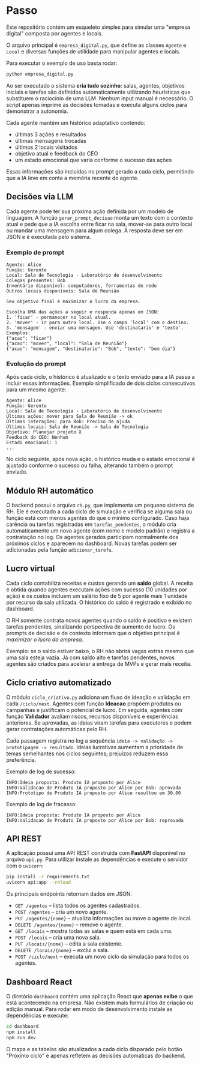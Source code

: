 # Passo

Este repositório contém um esqueleto simples para simular uma "empresa digital" composta por agentes e locais.

O arquivo principal é `empresa_digital.py`, que define as classes `Agente` e
`Local` e diversas funções de utilidade para manipular agentes e locais.

Para executar o exemplo de uso basta rodar:

```bash
python empresa_digital.py
```

Ao ser executado o sistema **cria tudo sozinho**: salas, agentes, objetivos
iniciais e tarefas são definidos automaticamente utilizando heurísticas que
substituem o raciocínio de uma LLM. Nenhum input manual é necessário. O script
apenas imprime as decisões tomadas e executa alguns ciclos para demonstrar a
autonomia.

Cada agente mantém um histórico adaptativo contendo:

- últimas 3 ações e resultados
- últimas mensagens trocadas
- últimos 2 locais visitados
- objetivo atual e feedback do CEO
- um estado emocional que varia conforme o sucesso das ações

Essas informações são incluídas no prompt gerado a cada ciclo, permitindo que a
IA leve em conta a memória recente do agente.

## Decisões via LLM

Cada agente pode ter sua próxima ação definida por um modelo de linguagem. A
função `gerar_prompt_decisao` monta um texto com o contexto atual e pede que a
IA escolha entre ficar na sala, mover-se para outro local ou mandar uma
mensagem para algum colega. A resposta deve ser em JSON e é executada pelo
sistema.

### Exemplo de prompt

```
Agente: Alice
Função: Gerente
Local: Sala de Tecnologia - Laboratório de desenvolvimento
Colegas presentes: Bob
Inventário disponível: computadores, ferramentas de rede
Outros locais disponíveis: Sala de Reunião

Seu objetivo final é maximizar o lucro da empresa.

Escolha UMA das ações a seguir e responda apenas em JSON:
1. 'ficar' - permanecer no local atual.
2. 'mover' - ir para outro local. Use o campo 'local' com o destino.
3. 'mensagem' - enviar uma mensagem. Use 'destinatario' e 'texto'.
Exemplos:
{"acao": "ficar"}
{"acao": "mover", "local": "Sala de Reunião"}
{"acao": "mensagem", "destinatario": "Bob", "texto": "bom dia"}
```

### Evolução do prompt

Após cada ciclo, o histórico é atualizado e o texto enviado para a IA passa a
incluir essas informações. Exemplo simplificado de dois ciclos consecutivos para
um mesmo agente:

```
Agente: Alice
Função: Gerente
Local: Sala de Tecnologia - Laboratório de desenvolvimento
Últimas ações: mover para Sala de Reunião -> ok
Últimas interações: para Bob: Preciso de ajuda
Últimos locais: Sala de Reunião -> Sala de Tecnologia
Objetivo: Planejar projeto X
Feedback do CEO: Nenhum
Estado emocional: 1
...
```

No ciclo seguinte, após nova ação, o histórico muda e o estado emocional é
ajustado conforme o sucesso ou falha, alterando também o prompt enviado.

## Módulo RH automático

O backend possui o arquivo `rh.py`, que implementa um pequeno sistema de RH.
Ele é executado a cada ciclo de simulação e verifica se alguma sala ou função
está com menos agentes do que o mínimo configurado. Caso haja carência ou
tarefas registradas em `tarefas_pendentes`, o módulo cria automaticamente um
novo agente (com nome e modelo padrão) e registra a contratação no log. Os
agentes gerados participam normalmente dos próximos ciclos e aparecem no
dashboard. Novas tarefas podem ser adicionadas pela função `adicionar_tarefa`.

## Lucro virtual

Cada ciclo contabiliza receitas e custos gerando um **saldo** global. A receita
é obtida quando agentes executam ações com sucesso (10 unidades por ação) e os
custos incluem um salário fixo de 5 por agente mais 1 unidade por recurso da
sala utilizada. O histórico do saldo é registrado e exibido no dashboard.

O RH somente contrata novos agentes quando o saldo é positivo e existem tarefas
pendentes, sinalizando perspectiva de aumento de lucro. Os prompts de decisão e
de contexto informam que o objetivo principal é *maximizar o lucro da empresa*.

Exemplo: se o saldo estiver baixo, o RH não abrirá vagas extras mesmo que uma
sala esteja vazia. Já com saldo alto e tarefas pendentes, novos agentes são
criados para acelerar a entrega de MVPs e gerar mais receita.

## Ciclo criativo automatizado

O módulo `ciclo_criativo.py` adiciona um fluxo de ideação e validação em cada
`/ciclo/next`. Agentes com função **Ideacao** propõem produtos ou campanhas e
justificam o potencial de lucro. Em seguida, agentes com função **Validador**
avaliam riscos, recursos disponíveis e experiências anteriores. Se aprovadas,
as ideias viram tarefas para executores e podem gerar contratações automáticas
pelo RH.

Cada passagem registra no log a sequência `ideia -> validação -> prototipagem -> resultado`.
Ideias lucrativas aumentam a prioridade de temas semelhantes nos ciclos
seguintes; prejuízos reduzem essa preferência.

Exemplo de log de sucesso:

```text
INFO:Ideia proposta: Produto IA proposto por Alice
INFO:Validacao de Produto IA proposto por Alice por Bob: aprovada
INFO:Prototipo de Produto IA proposto por Alice resultou em 30.00
```

Exemplo de log de fracasso:

```text
INFO:Ideia proposta: Produto IA proposto por Alice
INFO:Validacao de Produto IA proposto por Alice por Bob: reprovada
```

## API REST

A aplicação possui uma API REST construída com **FastAPI** disponível no arquivo `api.py`.
Para utilizar instale as dependências e execute o servidor com o `uvicorn`:

```bash
pip install -r requirements.txt
uvicorn api:app --reload
```

Os principais endpoints retornam dados em JSON:

- `GET /agentes` – lista todos os agentes cadastrados.
- `POST /agentes` – cria um novo agente.
- `PUT /agentes/{nome}` – atualiza informações ou move o agente de local.
- `DELETE /agentes/{nome}` – remove o agente.
- `GET /locais` – mostra todas as salas e quem está em cada uma.
- `POST /locais` – cria uma nova sala.
- `PUT /locais/{nome}` – edita a sala existente.
- `DELETE /locais/{nome}` – exclui a sala.
- `POST /ciclo/next` – executa um novo ciclo da simulação para todos os agentes.



## Dashboard React

O diretório `dashboard` contém uma aplicação React que **apenas exibe** o que está acontecendo na empresa. Não existem mais formulários de criação ou edição manual. Para rodar em modo de desenvolvimento instale as dependências e execute:

```bash
cd dashboard
npm install
npm run dev
```

O mapa e as tabelas são atualizados a cada ciclo disparado pelo botão "Próximo ciclo" e apenas refletem as decisões automáticas do backend.
